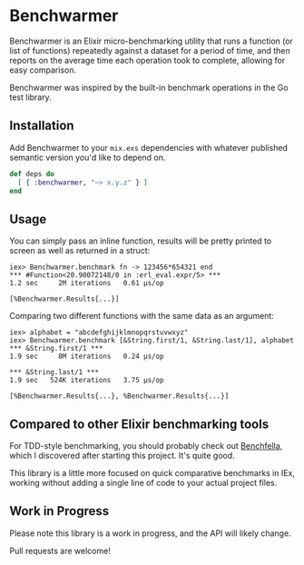 Benchwarmer
===========

Benchwarmer is an Elixir micro-benchmarking utility that runs a function (or list of functions) repeatedly against a dataset for a period of time, and then reports on the average time each operation took to complete, allowing for easy comparison.

Benchwarmer was inspired by the built-in benchmark operations in the Go test library.


Installation
------------
Add Benchwarmer to your `mix.exs` dependencies with whatever published semantic version you'd like to depend on.

```elixir
def deps do
  [ { :benchwarmer, "~> x.y.z" } ]
end
```


Usage
-----
You can simply pass an inline function, results will be pretty printed to screen as well as returned in a struct:

```iex
iex> Benchwarmer.benchmark fn -> 123456*654321 end
*** #Function<20.90072148/0 in :erl_eval.expr/5> ***
1.2 sec     2M iterations   0.61 μs/op

[%Benchwarmer.Results{...}]
```

Comparing two different functions with the same data as an argument:

```iex
iex> alphabet = "abcdefghijklmnopqrstuvwxyz"
iex> Benchwarmer.benchmark [&String.first/1, &String.last/1], alphabet
*** &String.first/1 ***
1.9 sec     8M iterations   0.24 μs/op

*** &String.last/1 ***
1.9 sec   524K iterations   3.75 μs/op

[%Benchwarmer.Results{...}, %Benchwarmer.Results{...}]
```


Compared to other Elixir benchmarking tools
-------------------------------------------
For TDD-style benchmarking, you should probably check out [Benchfella][bf], which I discovered after starting this project.  It's quite good.

This library is a little more focused on quick comparative benchmarks in IEx, working without adding a single line of code to your actual project files.


Work in Progress
----------------
Please note this library is a work in progress, and the API will likely change.

Pull requests are welcome!

[bf]: https://github.com/alco/benchfella
